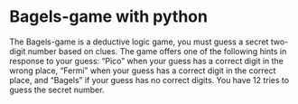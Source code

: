 # Bagels-game with python

The Bagels-game is a deductive logic game, you
must guess a secret two-digit number
based on clues. The game offers one of
the following hints in response to your guess:
“Pico” when your guess has a correct digit in the
wrong place, “Fermi” when your guess has a correct
digit in the correct place, and “Bagels” if your guess
has no correct digits. You have 12 tries to guess the secret number.




